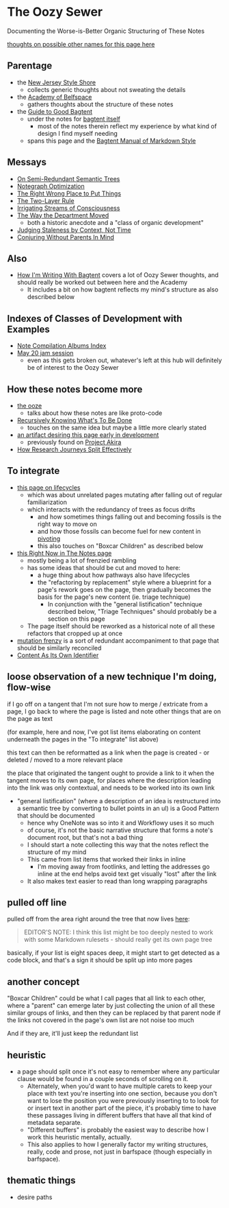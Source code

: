 # The Oozy Sewer

Documenting the Worse-is-Better Organic Structuring of These Notes

[thoughts on possible other names for this page here](9b3a3925-fc8c-4a4b-a86d-7a7980ed8ef5.md)

## Parentage

- the [New Jersey Style Shore](8d87892e-c2dd-4be5-998e-0e0908a1e99b.md)
  - collects generic thoughts about not sweating the details
- the [Academy of Belfspace](a8c1b237-886b-4169-88ff-9e52bc1dbcf2.md)
  - gathers thoughts about the structure of these notes
- the [Guide to Good Bagtent](2015dc83-db74-4f1f-a089-d07c3bd38dc1.md)
  - under the notes for [bagtent itself](ba00b8cb-9d05-4aef-bd50-0990f82dd723.md)
    - most of the notes therein reflect my experience by what kind of design I find myself needing
  - spans this page and the [Bagtent Manual of Markdown Style](70fa4c0d-914b-4e59-9a26-e1b3c99573e6.md)

## Messays

- [On Semi-Redundant Semantic Trees](027e2a75-4cd7-41c0-90e9-83130e2de0a2.md)
- [Notegraph Optimization](11e55f13-d20c-4816-9e64-41a97bc9847e.md)
- [The Right Wrong Place to Put Things](e927cb21-3a61-4c72-a2a2-6c72fb0b13f5.md)
- [The Two-Layer Rule](da56ea57-e430-4dae-8567-399433172f11.md)
- [Irrigating Streams of Consciousness](018ca5f8-ba7a-4825-a9b3-8e3434368c00.md)
- [The Way the Department Moved](bdfb4f23-78c3-4fe4-a855-527eb02803cd.md)
  - both a historic anecdote and a "class of organic development"
- [Judging Staleness by Context, Not Time](01e6f259-9e57-4f6b-a323-13906be8209d.md)
- [Conjuring Without Parents In Mind](83050367-0c81-42db-aee4-b3f8dae9d8f8.md)

## Also

- [How I'm Writing With Bagtent](13ceb37e-99d5-417b-be3c-ec7e1bc537ac.md) covers a lot of Oozy Sewer thoughts, and should really be worked out between here and the Academy
  - It includes a bit on how bagtent reflects my mind's structure as also described below

## Indexes of Classes of Development with Examples

- [Note Compilation Albums Index](47a373bd-bf1b-4610-83ca-9da697aba0c0.md)
- [May 20 jam session](2b83e400-6b77-44bc-9718-f6b94c74396e.md)
  - even as this gets broken out, whatever's left at this hub will definitely be of interest to the Oozy Sewer

## How these notes become more

- [the ooze](5db9131a-c60c-4b32-8aa1-5790fb3ef25e.md)
  - talks about how these notes are like proto-code
- [Recursively Knowing What's To Be Done](679a0f00-722b-443a-acb6-83dbe022a3d0.md)
  - touches on the same idea but maybe a little more clearly stated
- [an artifact desiring this page early in development](a493d478-8002-4328-8608-42d09ca38616.md)
  - previously found on [Project Akira](dadfc5e5-cfb6-4f7d-88c0-bcd64b91feac.md)
- [How Research Journeys Split Effectively](44242ac9-feba-499c-a5f8-8016025511e7.md)

## To integrate

- [this page on lifecycles](b5f6a776-5e6f-4386-999a-d4c9c196f67b.md)
  - which was about unrelated pages mutating after falling out of regular familiarization
  - which interacts with the redundancy of trees as focus drifts
    - and how sometimes things falling out and becoming fossils is the right way to move on
    - and how those fossils can become fuel for new content in [pivoting](3f5173cb-34c3-4077-89b2-637624eca32d.md)
    - this also touches on "Boxcar Children" as described below
- [this Right Now in The Notes page](9d2999b6-8d6d-417b-9a60-36df93a05192.md)
  - mostly being a lot of frenzied rambling
  - has some ideas that should be cut and moved to here:
    - a huge thing about how pathways also have lifecycles
    - the "refactoring by replacement" style where a blueprint for a page's rework goes on the page, then gradually becomes the basis for the page's new content (ie. triage technique)
      - In conjunction with the "general listification" technique described below, "Triage Techniques" should probably be a section on this page
  - The page itself should be reworked as a historical note of all these refactors that cropped up at once
- [mutation frenzy](03bf0054-bd27-4869-a60d-53de5ad2c2c5.md) is a sort of redundant accompaniment to that page that should be similarly reconciled
- [Content As Its Own Identifier](cc4c4ee9-9b10-4ef2-853a-4c2278c4952b.md)

## loose observation of a new technique I'm doing, flow-wise

if I go off on a tangent that I'm not sure how to merge / extricate from a page, I go back to where the page is listed and note other things that are on the page as text

(for example, here and now, I've got list items elaborating on content underneath the pages in the "To integrate" list above)

this text can then be reformatted as a link when the page is created - or deleted / moved to a more relevant place

the place that originated the tangent ought to provide a link to it when the tangent moves to its own page, for places where the description leading into the link was only contextual, and needs to be worked into its own link

- "general listification" (where a description of an idea is restructured into a semantic tree by converting to bullet points in an ul) is a Good Pattern that should be documented
  - hence why OneNote was so into it and Workflowy uses it so much
  - of course, it's not the basic narrative structure that forms a note's document root, but that's not a bad thing
  - I should start a note collecting this way that the notes reflect the structure of my mind
  - This came from list items that worked their links in inline
    - I'm moving away from footlinks, and letting the addresses go inline at the end helps avoid text get visually "lost" after the link
  - It also makes text easier to read than long wrapping paragraphs

## pulled off line

pulled off from the area right around the tree that now lives [here](9051d114-d326-43b8-a51d-e4eefce29e10.md):

> EDITOR'S NOTE: I think this list might be too deeply nested to work with some Markdown rulesets - should really get its own page tree

basically, if your list is eight spaces deep, it might start to get detected as a code block, and that's a sign it should be split up into more pages

## another concept

"Boxcar Children" could be what I call pages that all link to each other, where a "parent" can emerge later by just collecting the union of all these similar groups of links, and then they can be replaced by that parent node if the links not covered in the page's own list are not noise too much

And if they are, it'll just keep the redundant list

## heuristic

- a page should split once it's not easy to remember where any particular clause would be found in a couple seconds of scrolling on it.
  - Alternately, when you'd want to have multiple carets to keep your place with text you're inserting into one section, because you don't want to lose the position you were previously inserting to to look for or insert text in another part of the piece, it's probably time to have these passages living in different buffers that have all that kind of metadata separate.
  - "Different buffers" is probably the easiest way to describe how I work this heuristic mentally, actually.
  - This also applies to how I generally factor my writing structures, really, code and prose, not just in barfspace (though especially in barfspace).

## thematic things

- desire paths
